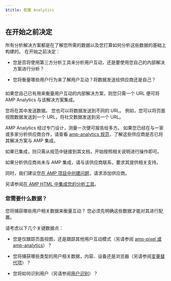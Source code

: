 ```yaml
---
$title: 配置 Analytics
---
```


## 在开始之前决定

所有分析解决方案都是在了解您所需的数据以及您打算如何分析这些数据的基础上构建的。
在开始之前决定：

* 您是否将使用第三方分析工具来分析用户互动，还是要使用您自己的内部解决方案进行分析？

* 您将衡量哪些用户行为来了解用户互动？将数据发送给供应商还是自己？

### 

如果您自己已有用来衡量用户互动的内部解决方案，则您只需一个 URL 便可将 AMP Analytics 与该解决方案集成。

您将在其中发送数据。
您也可以将数据发送到不同的 URL。
例如，您可以将页面视图数据发送到一个 URL，将社交数据发送到另一个 URL。


AMP Analytics 经过专门设计，测量一次便可报告给多方。
如果您已经在与一家或多家分析供应商合作，请查看
[amp-analytics 规范](/docs/reference/extended/amp-analytics.html)，了解这些供应商是否已将其解决方案与 AMP 集成。


如果已集成，则只需从规范中链接到其文档，开始按照相关说明进行操作即可。


如果分析供应商尚未与 AMP 集成，请与该供应商联系，要求其提供相关支持。

同时，我们建议您[在 AMP 项目中创建问题](https://github.com/ampproject/amphtml/issues/new)，请求添加供应商。

另请参阅[在 AMP HTML 中集成您的分析工具](https://github.com/ampproject/amphtml/blob/master/extensions/amp-analytics/integrating-analytics.md)。


### 您需要什么数据？

您将捕获哪些用户相关数据来衡量互动？
您必须先明确这些数据才能对其进行配置。

请考虑以下几个关键数据点：

* 您是仅跟踪页面视图，还是跟踪其他用户互动模式（另请参阅 [amp-pixel 或 amp-analytics](/docs/guides/analytics/analytics_basics.html#use-amp-pixel-or-amp-analytics)）？

* 您将捕获哪些类型的用户相关数据，内容、设备还是浏览器（另请参阅[变量替代项](/docs/guides/analytics/analytics_basics.html#variable-substition)）？

* 您将如何识别用户（另请参阅[用户识别](/docs/guides/analytics/analytics_basics.html#user-identification)）？
